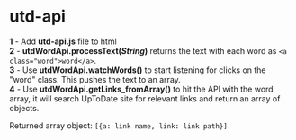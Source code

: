 # utd-api


**1** - Add **utd-api.js** file to html <br>
**2** - **utdWordApi.processText(*String*)** returns the text with each word as `<a class="word">word</a>`.<br>
**3** - Use **utdWordApi.watchWords()** to start listening for clicks on the "word" class. This pushes the text to an array.<br>
**4** - Use **utdWordApi.getLinks_fromArray()** to hit the API with the word array, it will search UpToDate site for relevant links and return an array of objects.<br>

Returned array object: `[{a: link name, link: link path}]`
